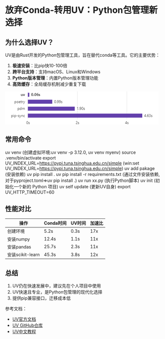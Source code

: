 # 放弃Conda-转用UV：Python包管理新选择

## 为什么选择UV？

UV是由Rust开发的Python包管理工具，旨在替代conda等工具。它的主要优势：

1. **极速安装**：比pip快10-100倍
2. **跨平台支持**：支持macOS、Linux和Windows
3. **Python版本管理**：内置Python版本管理功能
4. **高效缓存**：全局缓存机制减少重复下载

![alt text](../../z_using_files/img/judge/uv.png)

## 常用命令

uv venv (创建虚拟环境:uv venv -p 3.12.0, uv venv myenv)
source .venv/bin/activate
export UV_INDEX_URL=https://pypi.tuna.tsinghua.edu.cn/simple (win:set UV_INDEX_URL=https://pypi.tuna.tsinghua.edu.cn/simple)
uv add pakage (安装依赖)
uv pip install . 
uv pip install -r requirements.txt (通过文件安装依赖,对于pyproject.toml=>uv pip install .)
uv run xx.py (执行Python脚本)
uv init (初始化一个新的 Python 项目)
uv self update (更新UV自身)
export UV_HTTP_TIMEOUT=60

## 性能对比

| 操作         | Conda时间 | UV时间  | 加速比 |
|--------------|-----------|---------|--------|
| 创建环境     | 5.2s      | 0.3s    | 17x    |
| 安装numpy    | 12.4s     | 1.1s    | 11x    |
| 安装pandas   | 25.7s     | 2.3s    | 11x    |
| 安装scikit-learn | 45.3s | 3.8s    | 12x    |


## 总结

1. UV仍在快速发展中，建议先在个人项目中使用
2. UV快速且专业，是Python包管理的现代化选择
3. 提供pip兼容接口，迁移成本低


参考文档：
- [UV官方文档](https://docs.astral.sh/uv/getting-started/features/)
- [UV GitHub仓库](https://github.com/astral-sh/uv)
- [UV中文教程](https://vra.github.io/2024/03/31/uv-tutorial1/)

